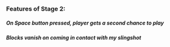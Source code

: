 
### Features of Stage 2:
##### On Space button pressed, player gets a second chance to play
##### Blocks vanish on coming in contact with my slingshot





